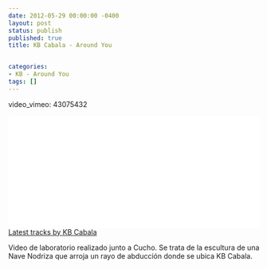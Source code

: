 ```yaml
---
date: 2012-05-29 00:00:00 -0400
layout: post
status: publish
published: true
title: KB Cabala - Around You


categories:
- KB - Around You
tags: []
---
```


video_vimeo: 43075432
<p><object height="225" width="100%"><param name="movie" value="https://player.soundcloud.com/player.swf?url=http%3A%2F%2Fapi.soundcloud.com%2Fusers%2F8758023&show_comments=true&auto_play=false&show_playcount=true&show_artwork=true&color=000000"></param><param name="allowscriptaccess" value="always"></param> <embed allowscriptaccess="always" height="225" src="https://player.soundcloud.com/player.swf?url=http%3A%2F%2Fapi.soundcloud.com%2Fusers%2F8758023&show_comments=true&auto_play=false&show_playcount=true&show_artwork=true&color=000000" type="application/x-shockwave-flash" width="100%"></embed></object>   <span><a href="http://soundcloud.com/kbcabala">Latest tracks by KB Cabala</a></span></p>
<p>Video de laboratorio realizado junto a Cucho. Se trata de la escultura de una Nave Nodriza que arroja un rayo de abducción donde se ubica KB Cabala.</p>
